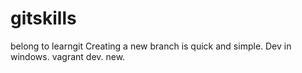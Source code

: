 # gitskills
belong to learngit
Creating a new branch is quick and simple.
Dev in windows.
vagrant dev.
new.
